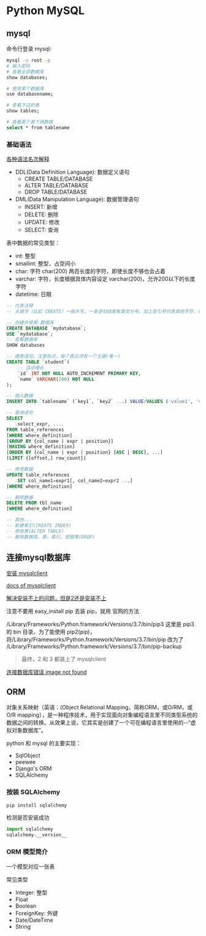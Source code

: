 # Python MySQL

## mysql

命令行登录 mysql:

```bash
mysql -u root -p
# 输入密码
# 查看全部数据库
show databases;

# 使用某个数据库
use databasename;

# 查看下边的表
show tables;

# 查看某个表下得数据
select * from tablename
```

### 基础语法

[各种语法名次解释](https://www.cnblogs.com/fan-yuan/p/7879353.html)

- DDL(Data Definition Language): 数据定义语句
  - CREATE TABLE/DATABASE
  - ALTER TABLE/DATABASE
  - DROP TABLE/DATABASE
- DML(Data Manipulation Language): 数据管理语句
  - INSERT: 新增
  - DELETE: 删除
  - UPDATE: 修改
  - SELECT: 查询

表中数据的常见类型：

- int: 整型
- smallint: 整型，占空间小
- char: 字符 char(200) 两百长度的字符，即使长度不够也会占着
- varchar: 字符，长度根据具体内容设定 varchar(200)，允许200以下的长度字符
- datetime: 日期

```sql
-- 代表注释
-- 关键字（比如 CREATE）一般大写，一条语句结尾有英文分号，加上反引号代表其他字符，例如 id ，加上 反引号就可以和关键字 id 区别了

-- 创建并使用 数据库
CREATE DATABASE `mydatabase`;
USE `mydatabase`;
-- 查看数据库
SHOW databases

-- 建表语句，注意标点，每个表必须有一个主键(唯一)
CREATE TABLE `student`(
	-- 自动增长
	`id` INT NOT NULL AUTO_INCREMRNT PRIMARY KEY,
	`name` VARCHAR(200) NOT NULL
);

-- 插入数据
INSERT INTO `tablename` (`key1`, `key2` ...) VALUE/VALUES ('value1', 'value2' ...)

-- 查询语句
SELECT
	select_expr, ....
FROM table_references
[WHERE where_definition]
[GROUP BY {col_name | expr | position}]
[HAVING where_definition]
[ORDER BY {col_name | expr | position} [ASC | DESC], ...]
[LIMIT {[offset,] row_count}]

-- 修改数据
UPDATE table_references
	SET col_name1=expr1[, col_name2=expr2 ...]
[WHERE where_definition]

-- 删除数据
DELETE FROM tbl_name
[WHERE where_definition]

-- 其他...
-- 新建索引(CREATE INDEX)
-- 修改表(ALTER TABLE)
-- 删除数据库、表、索引、视图等(DROP)
```

## 连接mysql数据库

[安装 mysqlclient](https://pypi.org/project/mysqlclient/)

[docs of mysqlclient](https://mysqlclient.readthedocs.io/user_guide.html#mysqldb)

[解决安装不上的问题，但是2还是安装不上](https://stackoverflow.com/questions/51123044/pip-install-mysql-python)

注意不要用 easy_install pip 去装 pip，就用 官网的方法

/Library/Frameworks/Python.framework/Versions/3.7/bin/pip3 这里是 pip3 的 bin 目录，为了能使用 pip2(pip)，将/Library/Frameworks/Python.framework/Versions/3.7/bin/pip 改为了 /Library/Frameworks/Python.framework/Versions/3.7/bin/pip-backup

> 最终，2 和 3 都装上了 mysqlclient

[连接数据库错误 image not found](https://stackoverflow.com/questions/49194719/authentication-plugin-caching-sha2-password-cannot-be-loaded)

## ORM

对象关系映射（英语：(Object Relational Mapping，简称ORM，或O/RM，或O/R mapping），是一种程序技术，用于实现面向对象编程语言里不同类型系统的数据之间的转换。从效果上说，它其实是创建了一个可在编程语言里使用的--“虚拟对象数据库”。

python 和 mysql 的主要实现：

- SqlObject
- peewee
- Django's ORM
- SQLAlchemy

### 按装 SQLAlchemy

```bash
pip install sqlalchemy
```

检测是否安装成功

```py
import sqlalchemy
sqlalchemy.__version__
```

### ORM 模型简介

一个模型对应一张表

常见类型

- Integer: 整型
- Float
- Boolean
- ForeignKey: 外键
- Date/DateTime
- String
